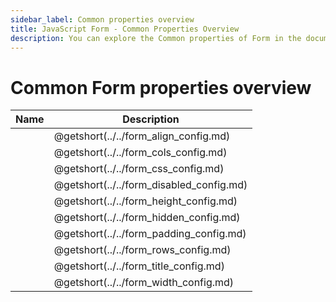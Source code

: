 ```yaml
---
sidebar_label: Common properties overview
title: JavaScript Form - Common Properties Overview 
description: You can explore the Common properties of Form in the documentation of the DHTMLX JavaScript UI library. Browse developer guides and API reference, try out code examples and live demos, and download a free 30-day evaluation version of DHTMLX Suite 7.
---
```


# Common Form properties overview

| Name                           | Description                           |
| ------------------------------ | ------------------------------------- |
| [](../../form_align_config.md)    | @getshort(../../form_align_config.md)    |
| [](../../form_cols_config.md)     | @getshort(../../form_cols_config.md)     |
| [](../../form_css_config.md)      | @getshort(../../form_css_config.md)      |
| [](../../form_disabled_config.md) | @getshort(../../form_disabled_config.md) |
| [](../../form_height_config.md)   | @getshort(../../form_height_config.md)   |
| [](../../form_hidden_config.md)   | @getshort(../../form_hidden_config.md)   |
| [](../../form_padding_config.md)  | @getshort(../../form_padding_config.md)  |
| [](../../form_rows_config.md)     | @getshort(../../form_rows_config.md)     |
| [](../../form_title_config.md)    | @getshort(../../form_title_config.md)    |
| [](../../form_width_config.md)    | @getshort(../../form_width_config.md)    |
